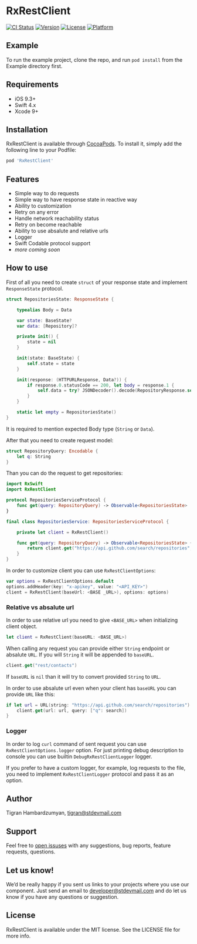 # RxRestClient

[![CI Status](http://img.shields.io/travis/stdevteam/RxRestClient.svg?style=flat)](https://travis-ci.org/stdevteam/RxRestClient)
[![Version](https://img.shields.io/cocoapods/v/RxRestClient.svg?style=flat)](http://cocoapods.org/pods/RxRestClient)
[![License](https://img.shields.io/cocoapods/l/RxRestClient.svg?style=flat)](http://cocoapods.org/pods/RxRestClient)
[![Platform](https://img.shields.io/cocoapods/p/RxRestClient.svg?style=flat)](http://cocoapods.org/pods/RxRestClient)

## Example

To run the example project, clone the repo, and run `pod install` from the Example directory first.

## Requirements

* iOS 9.3+
* Swift 4.x
* Xcode 9+

## Installation

RxRestClient is available through [CocoaPods](http://cocoapods.org). To install
it, simply add the following line to your Podfile:

```ruby
pod 'RxRestClient'
```

## Features

* Simple way to do requests
* Simple way to have response state in reactive way
* Ability to customization
* Retry on any error
* Handle network reachability status
* Retry on become reachable
* Ability to use absalute and relative urls
* Logger
* Swift Codable protocol support
* _more coming soon_

## How to use

First of all you need to create `struct` of your response state and implement `ResponseState` protocol.

```swift
struct RepositoriesState: ResponseState {

    typealias Body = Data

    var state: BaseState?
    var data: [Repository]?

    private init() {
        state = nil
    }

    init(state: BaseState) {
        self.state = state
    }

    init(response: (HTTPURLResponse, Data?)) {
        if response.0.statusCode == 200, let body = response.1 {
            self.data = try? JSONDecoder().decode(RepositoryResponse.self, from: body).items
        }
    }

    static let empty = RepositoriesState()
}
```

It is required to mention expected Body type (`String` or `Data`).

After that you need to create request model:

```swift
struct RepositoryQuery: Encodable {
    let q: String
}

```

Than you can do the request to get repositories:

```swift
import RxSwift
import RxRestClient

protocol RepositoriesServiceProtocol {
    func get(query: RepositoryQuery) -> Observable<RepositoriesState>
}

final class RepositoriesService: RepositoriesServiceProtocol {

    private let client = RxRestClient()

    func get(query: RepositoryQuery) -> Observable<RepositoriesState> {
        return client.get("https://api.github.com/search/repositories", query: query)
    }
}

```

In order to customize client you can use `RxRestClientOptions`:

```swift
var options = RxRestClientOptions.default
options.addHeader(key: "x-apikey", value: "<API_KEY>")
client = RxRestClient(baseUrl: <BASE _URL>), options: options)
```

### Relative vs absalute url

In order to use relative url you need to give `<BASE_URL>` when initializing client object.

```swift
let client = RxRestClient(baseURL: <BASE_URL>)
```

When calling any request you can provide either `String` endpoint or absalute `URL`. If you will `String` it will be appended to `baseURL`.

```swift
client.get("rest/contacts")
```

If `baseURL` is `nil` than it will try to convert provided `String` to `URL`.

In order to use absalute url even when your client has `baseURL` you can provide `URL` like this:

```swift
if let url = URL(string: "https://api.github.com/search/repositories") {
    client.get(url: url, query: ["q": search])
}
```

### Logger

In order to log `curl` command of sent request you can use `RxRestClientOptions.logger` option. For just printing debug description to console you can use builtin `DebugRxRestClientLogger` logger.

If you prefer to have a custom logger, for example, log requests to the file, you need to implement `RxRestClientLogger` protocol and pass it as an option.

## Author

Tigran Hambardzumyan, tigran@stdevmail.com

## Support

Feel free to [open issuses](https://github.com/stdevteam/RxRestClient/issues/new) with any suggestions, bug reports, feature requests, questions.

## Let us know!

We’d be really happy if you sent us links to your projects where you use our component. Just send an email to developer@stdevmail.com and do let us know if you have any questions or suggestion.

## License

RxRestClient is available under the MIT license. See the LICENSE file for more info.
